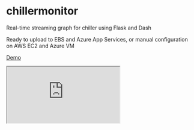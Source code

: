 # chillermonitor

Real-time streaming graph for chiller using Flask and Dash

Ready to upload to EBS and Azure App Services, or manual configuration on AWS EC2 and Azure VM

[Demo](https://chillertest.azurewebsites.net/)

<html>
<body>

<iframe src="https://chillertest.azurewebsites.net/"></iframe>
